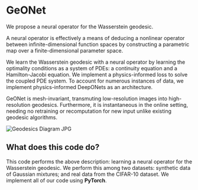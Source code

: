 # GeONet

We propose a neural operator for the Wasserstein geodesic.

A neural operator is effectively a means of deducing a nonlinear operator between infinite-dimensional function spaces by constructing a parametric map over a finite-dimensional parameter space.

We learn the Wasserstein geodesic with a neural operator by learning the optimality conditions as a system of PDEs: a continuity equation and a Hamilton-Jacobi equation. We implement a physics-informed loss to solve the coupled PDE system. To account for numerous instances of data, we implement physics-informed DeepONets as an architecture.

GeONet is mesh-invariant, transmuting low-resolution images into high-resolution geodesics. Furthermore, it is instantaneous in the online setting, needing no retraining or recomputation for new input unlike existing geodesic algorithms.

![Geodesics Diagram JPG](https://user-images.githubusercontent.com/98125988/190829832-933d8a2e-f247-497b-bb7a-0f8e44b3b814.jpg)


## What does this code do?

This code performs the above description: learning a neural operator for the Wasserstein geodesic. We perform this among two datasets: synthetic data of Gaussian mixtures; and real data from the CIFAR-10 dataset. We implement all of our code using **PyTorch**.


